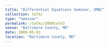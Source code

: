 ```yaml
---
title: "Differential Equations Seminar, UMBC"
collection: talks
type: "Seminar" 
permalink: /talks/2008talk3
venue: "Baltimore County, MD"
date: 2008-05-01
location: "Baltimore County, MD"
---
```

